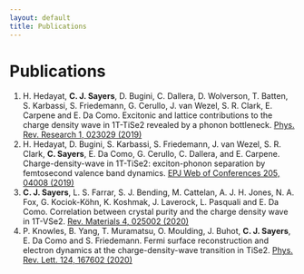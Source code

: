 ```yaml
---
layout: default
title: Publications
---
```


# Publications

1. H. Hedayat, **C. J. Sayers**, D. Bugini, C. Dallera, D. Wolverson, T. Batten, S. Karbassi, S. Friedemann, G. Cerullo, J. van Wezel, S. R. Clark, E. Carpene and E. Da Como. Excitonic and lattice contributions to the charge density wave in 1T-TiSe2 revealed by a phonon bottleneck. [Phys. Rev. Research 1, 023029 (2019)](https://doi.org/10.1103/PhysRevResearch.1.023029)
1. H. Hedayat, D. Bugini, S. Karbassi, S. Friedemann, J. van Wezel, S. R. Clark, **C. Sayers**, E. Da Como, G. Cerullo, C. Dallera, and E. Carpene. Charge-density-wave in 1T-TiSe2: exciton-phonon separation by femtosecond valence band dynamics. [EPJ Web of Conferences 205, 04008 (2019)](https://doi.org/10.1051/epjconf/201920504008)
1. **C. J. Sayers**, L. S. Farrar, S. J. Bending, M. Cattelan, A. J. H. Jones, N. A. Fox, G. Kociok-Köhn, K. Koshmak, J. Laverock, L. Pasquali and E. Da Como. Correlation between crystal purity and the charge density wave in 1T-VSe2. [Rev. Materials 4, 025002 (2020)](https://doi.org/10.1103/PhysRevMaterials.4.025002)
1. P. Knowles, B. Yang, T. Muramatsu, O. Moulding, J. Buhot, **C. J. Sayers**, E. Da Como and S. Friedemann. Fermi surface reconstruction and electron dynamics at the charge-density-wave transition in TiSe2. [Phys. Rev. Lett. 124, 167602 (2020)](https://doi.org/10.1103/PhysRevLett.124.167602)
